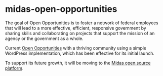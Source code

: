 midas-open-opportunities
========================

The goal of Open Opportunities is to foster a network of federal employees that will lead to a more effective, efficient, responsive government by sharing skills and collaborating on projects that support the mission of an agency or the government as a whole.

Current [Open Opportunities](http://gsablogs.gsa.gov/dsic/category/open-opportunities/) with a thriving community using a simple WordPress implementation, which has been effective for its initial launch.    

To support its future growth, it will be moving to the [Midas open source platform](https://github.com/18F/midas).

